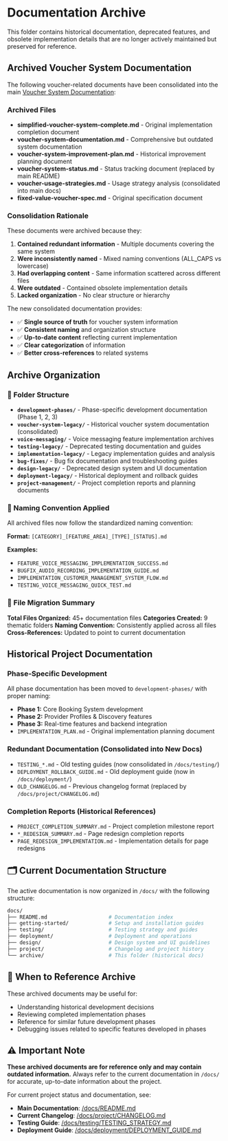 # Documentation Archive

This folder contains historical documentation, deprecated features, and obsolete implementation details that are no longer actively maintained but preserved for reference.

## Archived Voucher System Documentation

The following voucher-related documents have been consolidated into the main [Voucher System Documentation](../features/voucher-system/README.md):

### Archived Files

- **simplified-voucher-system-complete.md** - Original implementation completion document
- **voucher-system-documentation.md** - Comprehensive but outdated system documentation  
- **voucher-system-improvement-plan.md** - Historical improvement planning document
- **voucher-system-status.md** - Status tracking document (replaced by main README)
- **voucher-usage-strategies.md** - Usage strategy analysis (consolidated into main docs)
- **fixed-value-voucher-spec.md** - Original specification document

### Consolidation Rationale

These documents were archived because they:

1. **Contained redundant information** - Multiple documents covering the same system
2. **Were inconsistently named** - Mixed naming conventions (ALL_CAPS vs lowercase)
3. **Had overlapping content** - Same information scattered across different files
4. **Were outdated** - Contained obsolete implementation details
5. **Lacked organization** - No clear structure or hierarchy

The new consolidated documentation provides:

- ✅ **Single source of truth** for voucher system information
- ✅ **Consistent naming** and organization structure
- ✅ **Up-to-date content** reflecting current implementation
- ✅ **Clear categorization** of information
- ✅ **Better cross-references** to related systems

## Archive Organization

### 📁 Folder Structure

- **`development-phases/`** - Phase-specific development documentation (Phase 1, 2, 3)
- **`voucher-system-legacy/`** - Historical voucher system documentation (consolidated)
- **`voice-messaging/`** - Voice messaging feature implementation archives
- **`testing-legacy/`** - Deprecated testing documentation and guides
- **`implementation-legacy/`** - Legacy implementation guides and analysis
- **`bug-fixes/`** - Bug fix documentation and troubleshooting guides
- **`design-legacy/`** - Deprecated design system and UI documentation
- **`deployment-legacy/`** - Historical deployment and rollback guides
- **`project-management/`** - Project completion reports and planning documents

### 📝 Naming Convention Applied

All archived files now follow the standardized naming convention:

**Format:** `[CATEGORY]_[FEATURE_AREA]_[TYPE]_[STATUS].md`

**Examples:**

- `FEATURE_VOICE_MESSAGING_IMPLEMENTATION_SUCCESS.md`
- `BUGFIX_AUDIO_RECORDING_IMPLEMENTATION_GUIDE.md` 
- `IMPLEMENTATION_CUSTOMER_MANAGEMENT_SYSTEM_FLOW.md`
- `TESTING_VOICE_MESSAGING_QUICK_TEST.md`

### 🔄 File Migration Summary

**Total Files Organized:** 45+ documentation files
**Categories Created:** 9 thematic folders
**Naming Convention:** Consistently applied across all files
**Cross-References:** Updated to point to current documentation

## Historical Project Documentation

### Phase-Specific Development

All phase documentation has been moved to `development-phases/` with proper naming:

- **Phase 1:** Core Booking System development
- **Phase 2:** Provider Profiles & Discovery features  
- **Phase 3:** Real-time features and backend integration
- `IMPLEMENTATION_PLAN.md` - Original implementation planning document

### Redundant Documentation (Consolidated into New Docs)

- `TESTING_*.md` - Old testing guides (now consolidated in `/docs/testing/`)
- `DEPLOYMENT_ROLLBACK_GUIDE.md` - Old deployment guide (now in `/docs/deployment/`)
- `OLD_CHANGELOG.md` - Previous changelog format (replaced by `/docs/project/CHANGELOG.md`)

### Completion Reports (Historical References)

- `PROJECT_COMPLETION_SUMMARY.md` - Project completion milestone report
- `*_REDESIGN_SUMMARY.md` - Page redesign completion reports
- `PAGE_REDESIGN_IMPLEMENTATION.md` - Implementation details for page redesigns

## 🗂️ Current Documentation Structure

The active documentation is now organized in `/docs/` with the following structure:

``` bash
docs/
├── README.md                    # Documentation index
├── getting-started/             # Setup and installation guides
├── testing/                     # Testing strategy and guides
├── deployment/                  # Deployment and operations
├── design/                      # Design system and UI guidelines
├── project/                     # Changelog and project history
└── archive/                     # This folder (historical docs)
```

## 🔄 When to Reference Archive

These archived documents may be useful for:

- Understanding historical development decisions
- Reviewing completed implementation phases
- Reference for similar future development phases
- Debugging issues related to specific features developed in phases

## ⚠️ Important Note

**These archived documents are for reference only and may contain outdated information.** Always refer to the current documentation in `/docs/` for accurate, up-to-date information about the project.

For current project status and documentation, see:

- **Main Documentation**: [/docs/README.md](../README.md)
- **Current Changelog**: [/docs/project/CHANGELOG.md](../project/CHANGELOG.md)
- **Testing Guide**: [/docs/testing/TESTING_STRATEGY.md](../testing/TESTING_STRATEGY.md)
- **Deployment Guide**: [/docs/deployment/DEPLOYMENT_GUIDE.md](../deployment/DEPLOYMENT_GUIDE.md)
